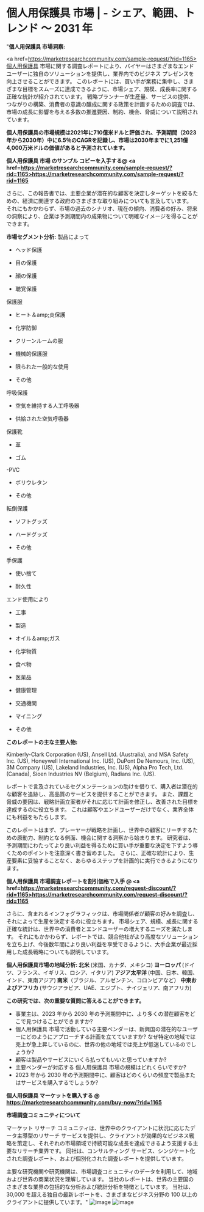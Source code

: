 # 個人用保護具 市場 | - シェア、範囲、トレンド  ～ 2031 年
"<strong>個人用保護具 市場洞察:</strong>

<a href=https://marketresearchcommunity.com/sample-request/?rid=1165>個人用保護具</a> 市場に関する調査レポートにより、バイヤーはさまざまなエンド ユーザーに独自のソリューションを提供し、業界内でのビジネス プレゼンスを向上させることができます。 このレポートには、買い手が業務に集中し、さまざまな目標をスムーズに達成できるように、市場シェア、規模、成長率に関する正確な統計が紹介されています。 戦略プランナーが生産量、サービスの提供、つながりの構築、消費者の意識の醸成に関する政策を計画するための調査では、市場の成長に影響を与える多数の推進要因、制約、機会、脅威について説明されています。

<strong>個人用保護具の市場規模は2021年に710億米ドルと評価され、予測期間（2023年から2030年）中に6.5％のCAGRを記録し、市場は2030年までに1,251億4,000万米ドルの価値があると予測されています。</strong>

<strong>個人用保護具 市場 のサンプル コピーを入手する@ <a href=https://marketresearchcommunity.com/sample-request/?rid=1165><u>https://marketresearchcommunity.com/sample-request/?rid=1165</u></a></strong>

さらに、この報告書では、主要企業が潜在的な顧客を決定しターゲットを絞るための、経済に関連する政府のさまざまな取り組みについても言及しています。 それにもかかわらず、市場の過去のシナリオ、現在の傾向、消費者の好み、将来の洞察により、企業は予測期間内の成果物について明確なイメージを得ることができます。

<strong>市場セグメント分析:</strong>
製品によって



- ヘッド保護

- 目の保護

- 顔の保護

- 聴覚保護



保護服



- ヒート＆amp;炎保護

- 化学防御

- クリーンルームの服

- 機械的保護服

- 限られた一般的な使用

- その他



呼吸保護



- 空気を維持する人工呼吸器

- 供給された空気呼吸器



保護靴



- 革

- ゴム

-PVC

- ポリウレタン

- その他



転倒保護



- ソフトグッズ

- ハードグッズ

- その他



手保護



- 使い捨て

- 耐久性



エンド使用により



- 工事

- 製造

- オイル＆amp;ガス

- 化学物質

- 食べ物

- 医薬品

- 健康管理

- 交通機関

- マイニング

- その他

<strong>このレポートの主な主要人物:</strong>

Kimberly-Clark Corporation (US), Ansell Ltd. (Australia), and MSA Safety Inc. (US), Honeywell International Inc. (US), DuPont De Nemours, Inc. (US), 3M Company (US), Lakeland Industries, Inc. (US), Alpha Pro Tech, Ltd. (Canada), Sioen Industries NV (Belgium), Radians Inc. (US).



レポートで言及されているセグメンテーションの助けを借りて、購入者は潜在的な顧客を追跡し、高品質のサービスを提供することができます。 また、課題と脅威の要因は、戦略計画立案者がそれに応じて計画を修正し、改善された目標を達成するのに役立ちます。 これは顧客やエンドユーザーだけでなく、業界全体にも利益をもたらします。

このレポートはまず、プレーヤーが戦略を計画し、世界中の顧客にリーチするための原動力、制約となる側面、機会に関する洞察から始まります。 研究者は、予測期間にわたってより良い利益を得るために買い手が重要な決定を下すよう導くためのポイントを注意深く書き留めました。 さらに、正確な統計により、生産要素に妥協することなく、あらゆるステップを計画的に実行できるようになります。

<strong>個人用保護具 市場調査レポートを割引価格で入手 @ <a href=https://marketresearchcommunity.com/request-discount/?rid=1165><u>https://marketresearchcommunity.com/request-discount/?rid=1165</u></a></strong>

さらに、含まれるインフォグラフィックは、市場関係者が顧客の好みを調査し、それによって生産を決定するのに役立ちます。 市場シェア、規模、成長に関する正確な統計は、世界中の消費者とエンドユーザーの増大するニーズを満たします。 それにもかかわらず、レポートでは、競合他社がより高度なソリューションを立ち上げ、今後数年間により良い利益を享受できるように、大手企業が最近採用した成長戦略についても説明しています。

<strong>個人用保護具市場の地域分析:
北米 </strong>(米国、カナダ、メキシコ)<strong>
ヨーロッパ </strong>(ドイツ、フランス、イギリス、ロシア、イタリア)<strong>
アジア太平洋 </strong>(中国、日本、韓国、インド、東南アジア)<strong>
南米</strong>（ブラジル、アルゼンチン、コロンビアなど）<strong>
中東およびアフリカ </strong>(サウジアラビア、UAE、エジプト、ナイジェリア、南アフリカ)<strong></strong>

<strong>この研究では、次の重要な質問に答えることができます。</strong>
<ul>
  <li>事業主は、2023 年から 2030 年の予測期間中に、より多くの潜在顧客をどこで見つけることができますか?</li>
  <li>個人用保護具 市場で活動している主要ベンダーは、新興国の潜在的なユーザーにどのようにアプローチする計画を立てていますか? なぜ特定の地域では売上が急上昇しているのに、世界の他の地域では売上が低迷しているのでしょうか?</li>
  <li>顧客は製品やサービスにいくら払ってもいいと思っていますか?</li>
  <li>主要ベンダーが対応する 個人用保護具 市場の規模はどれくらいですか?</li>
  <li>2023 年から 2030 年の予測期間中に、顧客はどのくらいの頻度で製品またはサービスを購入するでしょうか?</li>
</ul>
<strong>個人用保護具 マーケットを購入する @ <a href=https://marketresearchcommunity.com/buy-now/?rid=1165><u>https://marketresearchcommunity.com/buy-now/?rid=1165</u></a></strong>

<strong>市場調査コミュニティについて</strong>

マーケット リサーチ コミュニティは、世界中のクライアントに状況に応じたデータ主導型のリサーチ サービスを提供し、クライアントが効果的なビジネス戦略を策定し、それぞれの市場領域で持続可能な成長を達成できるよう支援する主要なリサーチ業界です。 同社は、コンサルティング サービス、シンジケート化された調査レポート、および個別化された調査レポートを提供しています。

主要な研究機関や研究機関は、市場調査コミュニティのデータを利用して、地域および世界の商業状況を理解しています。 当社のレポートは、世界の主要国のさまざまな業界の包括的な分析および統計分析を特徴としています。 当社は、30,000 を超える独自の最新レポートを、さまざまなビジネス分野の 100 以上のクライアントに提供しています。"
![image](https://github.com/Gargi1522/MRC/assets/158283091/79472c23-6eea-4b4c-87ec-2854adb97e2b)
![image](https://github.com/Gargi1522/MRC/assets/158283091/9d2feabd-0062-4e61-8e27-f98b6c262f59)
